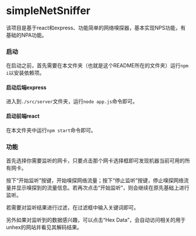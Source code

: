 # simpleNetSniffer

该项目是基于react和express、功能简单的网络嗅探器，基本实现NPS功能，有基础的NPA功能。

### 启动

在启动之前，首先需要在本文件夹（也就是这个README所在的文件夹）运行`npm i`以安装依赖项。

#### 启动后端express

进入到`./src/server`文件夹，运行`node app.js`命令即可。

#### 启动前端react

在本文件夹中运行`npm start`命令即可。

### 功能

首先选择你需要监听的网卡，只要点击那个网卡选择框即可发现机器当前可用的所有网卡。

按下“开始监听”按键，开始嗅探网络流量；按下“停止监听”按键，停止嗅探网络流量并显示嗅探到的流量信息。若再次点击“开始监听”，则会继续在原先基础上进行监听。

若需要对监听结果进行过滤，在过滤框中输入关键词即可。

另外如果对监听到的数据感兴趣，可以点击“Hex Data”，会自动访问相关的用于unhex的网站并看见其解码结果。

